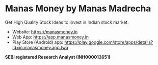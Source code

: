 # Manas Money by Manas Madrecha

Get High Quality Stock Ideas to invest in Indian stock market. 

- Website: https://manasmoney.in
- Web App: https://app.manasmoney.in
- Play Store (Android) app:  https://play.google.com/store/apps/details?id=in.manasmoney.app.twa

**SEBI registered Research Analyst (INH000013651)**

